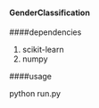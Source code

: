 #### GenderClassification ####

####dependencies

1. scikit-learn
2. numpy


####usage

python run.py
